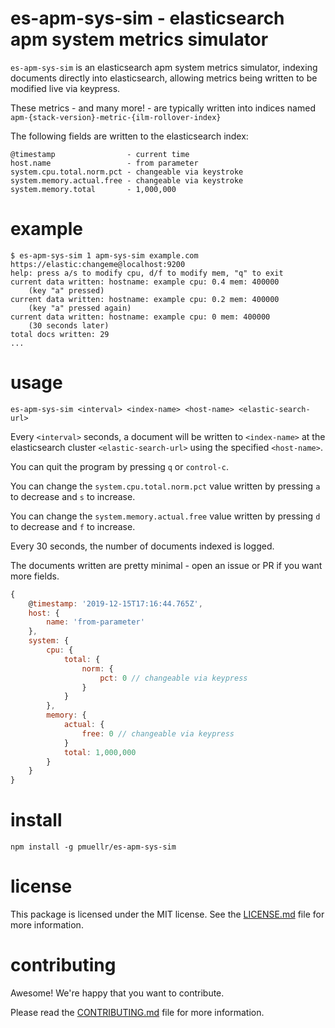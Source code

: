 es-apm-sys-sim - elasticsearch apm system metrics simulator
================================================================================

`es-apm-sys-sim` is an elasticsearch apm system metrics simulator, indexing
documents directly into elasticsearch, allowing metrics being written to be
modified live via keypress.

These metrics - and many more! - are typically written into indices named
`apm-{stack-version}-metric-{ilm-rollover-index}`

The following fields are written to the elasticsearch index:

    @timestamp                - current time
    host.name                 - from parameter
    system.cpu.total.norm.pct - changeable via keystroke
    system.memory.actual.free - changeable via keystroke
    system.memory.total       - 1,000,000


example
================================================================================

```console
$ es-apm-sys-sim 1 apm-sys-sim example.com https://elastic:changeme@localhost:9200
help: press a/s to modify cpu, d/f to modify mem, "q" to exit
current data written: hostname: example cpu: 0.4 mem: 400000
    (key "a" pressed)
current data written: hostname: example cpu: 0.2 mem: 400000
    (key "a" pressed again)
current data written: hostname: example cpu: 0 mem: 400000
    (30 seconds later)
total docs written: 29
...
```


usage
================================================================================

```
es-apm-sys-sim <interval> <index-name> <host-name> <elastic-search-url>
```

Every `<interval>` seconds, a document will be written to `<index-name>` at
the elasticsearch cluster `<elastic-search-url>` using the specified
`<host-name>`.

You can quit the program by pressing `q` or `control-c`.  

You can change the `system.cpu.total.norm.pct` value written by pressing
`a` to decrease and `s` to increase.

You can change the `system.memory.actual.free` value written by pressing
`d` to decrease and `f` to increase.

Every 30 seconds, the number of documents indexed is logged.

The documents written are pretty minimal - open an issue or PR if you want
more fields.

```js
{
    @timestamp: '2019-12-15T17:16:44.765Z',
    host: {
        name: 'from-parameter'
    },
    system: {
        cpu: {
            total: {
                norm: {
                    pct: 0 // changeable via keypress
                }
            }
        },
        memory: {
            actual: {
                free: 0 // changeable via keypress
            }
            total: 1,000,000
        }
    }
}
```

install
================================================================================

    npm install -g pmuellr/es-apm-sys-sim


license
================================================================================

This package is licensed under the MIT license.  See the [LICENSE.md][] file
for more information.


contributing
================================================================================

Awesome!  We're happy that you want to contribute.

Please read the [CONTRIBUTING.md][] file for more information.


[LICENSE.md]: LICENSE.md
[CONTRIBUTING.md]: CONTRIBUTING.md
[CHANGELOG.md]: CHANGELOG.md